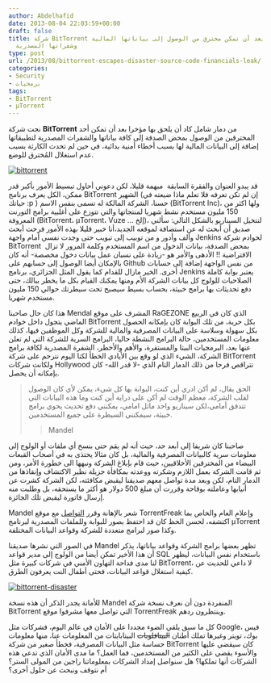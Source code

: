 ```yaml
---
author: Abdelhafid
date: 2013-08-04 22:03:59+00:00
draft: false
title: شركة BitTorrent تنجو من كارثة بعد أن تمكن مخترق من الوصول إلى بياناتها المالية
  وشفراتها المصدرية
type: post
url: /2013/08/bittorrent-escapes-disaster-source-code-financials-leak/
categories:
- Security
- برمجيات
tags:
- BitTorrent
- µTorrent
---
```


نجت شركة **BitTorrent** من دمار شامل كاد أن يلحق بها مؤخرا بعد أن تمكن أحد المخترقين من الوصول بمحض الصدفة إلى كافة بياناتها والشفرات المصدرية لتطبيقاتها إضافة إلى البيانات المالية لها بسبب أخطاء أمنية بدائية، في حين لم تحدث الكارثة بسبب عدم استغلال المُخترق للوضع.

[![bittorrent](https://www.it-scoop.com/wp-content/uploads/2013/08/bittorrent.png)
](https://www.it-scoop.com/wp-content/uploads/2013/08/bittorrent.png)

قد يبدو العنوان والفقرة السابقة  مبهمة قليلا، لكن دعوني أحاول تبسيط الأمور بأكبر قدر ممكن، الكل يعرف برنامج BitTorrent الشهير (إن لم تكن تعرفه فلا تعلم ماذا ضيعته في حياتك :p ) حسنا، الشركة المالكة له تسمى بنفس الاسم (BitTorrent Inc)، ولها اكثر من 150 مليون مستخدم نشط شهريا لمنتجاتها والتي تتوزع على أغلبية برامج التورنت المعروفة (BitTorrent، µTorrent، Vuze ... إلخ)، لنتخيل السيناريو بالشكل التالي: سألني صديق أن أبحث له عن استضافة لموقعه الجديد،أنا خبير قليلا بهذه الأمور فرحت أبحث وألف وأدور و من توبيب إلى تبويب حتى وجدت نفسي أمام واجهة Jenkins لخوادم شركة BitTorrent  بمحض الصدفة، بيانات الدخول من اسم المستخدم وكلمة المرور لا تزال الافتراضية !! الأدهى والأمر هو -زيادة على نسيان عمل بيانات دخول مخصصة- أنه كان بالإمكان أيضا الوصول إلى حسابهم على Github من نفس الواجهة إضافة إلى حسابات أخرى. الخير مازال للقدام كما يقول المثل الجزائري، برنامج Jenkins يعتبر بوابة كاملة الصلاحيات للولوج كل بيانات الشركة الأم ومنها يمكنك القيام بكل ما يخطر ببالك، حتى دفع تحديثات بها برامج خبيثة، بحساب بسيط سيصبح تحت سيطرتك حوالي 150 مليون مستخدم شهريا.

هذا كان حال صاحبنا Mendal المشرف على موقع RaGEZONE الذي كان في الربيع الماضي يتجول داخل خوادم BitTorrent بكل حرية، من تلك البوابة كان بإمكانه الحصول بكل سهولة وسلاسة على البيانات المصرفية والمالية للشركة وكل الموظفين فيها، كذلك معلومات المستخدمين، حالة البرامج النشطة حاليا، البرامج السرية للشركة التي لم تعلن عنها بعد، البرمجيات البيتا والمستقرة، والأهم والأخطر، الشفرة المصدرية لكافة برامج الشركة، الشيء الذي لو وقع بين الأيادي الخطأ لكنا اليوم نترحم على شركة BitTorrent ولكانت شركات Hollywood تتراقص فرحا من ذلك الدمار التام الذي -لا قدر الله- كان بإمكانه أن يحصل.


<blockquote>الحق يقال، لم أكن ادري أين كنت، البوابة بها كل شيء، يمكن لأي كان الوصول لقلب الشركة، معظم الوقت لم أكن على دراية أين كنت وما هذه البيانات التي تتدفق أمامي،لكن سيناريو واحد ماثل امامي، يمكنني دفع تحديث يحوي برامج خبيثة، سيمكنني السيطرة على جميع المستخدمين.

> 
> Mandel
> 
> 
</blockquote>


صاحبنا كان شريفا إلى أبعد حد، حيث أنه لم يقم <!-- more -->حتى بنسخ أي ملفات أو الولوج إلى معلومات سرية كالبيانات المصرفية والمالية، بل كان مثالا يحتذى به في أصحاب القبعات البيضاء من المخترقين الأخلاقيين، حيث قام بإبلاغ الشركة ونبهها الى خطورة الأمر، ومن ثم قامت الشركة بعمل اللازم وشكرته ووعدته بمكافأة جزيلة نظير الاكتشاف وإنقاذها من الدمار التام، لكن وبعد مدة تواصل معهم صديقنا ليقبض مكافئته، لكن الشركة كشرت عن أنيابها وعاملته بوقاحة وقررت أن مبلغ 500 دولار هو أكثر ما يستحقه، بل وطلبت منه إرسال فاتورة ليقبض تلك الجائزة.

Mandel شعر بالإهانة وقرر [التواصل](https://torrentfreak.com/bittorrent-inc-escapes-disaster-as-source-code-and-financials-leak-130801/) مع موقع TorrentFreak وإعلام العام والخاص بما اكتشفه، لحسن الحظ كان قد احتفظ بصور للبوابة وللملفات المصدرية لبرنامج µTorrent وكذا صور لبرامج متعددة للشركة وقواعد البيانات المختلفة.

في الصور التي نشرها صديقنا Mandel تظهر بعضها برامج الشركة وقواعد بياناتها، يذكر أن هذا الأخير تمكن أيضا من الولوج إلى مدير قواعد SQL باستخدام نفس البيانات، ليظهر لنا مدى فداحة التهاون الأمني في شركات كبيرة مثل BitTorrent، لا داعي للحديث عن كيفية استغلال قواعد البيانات، فحتى أطفال النت يعرفون الطرق.

[![bittorrent-disaster](https://www.it-scoop.com/wp-content/uploads/2013/08/bittorrent-disaster.jpg)
](https://www.it-scoop.com/wp-content/uploads/2013/08/bittorrent-disaster.jpg)

للأمانة يجدر الذكر أن هذه نسخة Mandel المنفردة دون أن نعرف نسخة شركة BitTorrent التي تواصل معها مشرفوا موقع TorrentFreak وينتظرون ردهم.

كل ما سبق يلقي الضوء مجددا على الأمان في عالم اليوم، فشركات مثل Google، فيس بوك، تويتر وغيرها تملك أطنان <del>البيتافلوبات</del> البيتابايتات من المعلومات عنا، منها معلومات حساسة مثل البيانات المصرفية، فخطأ صغير من شركة BitTorrent كان سيقضي عليها والأسوء يقضي على الكثير من المستخدمين، فما العمل؟ ما مدى الأمان الذي تدعي هذه الشركات أنها تملكها؟ هل سنواصل إمداد الشركات بمعلوماتنا راجين من المولى الستر؟ أم نتوقف ونبحث عن حلول أخرى؟

